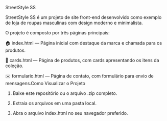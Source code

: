 StreetStyle SS

StreetStyle SS é um projeto de site front-end desenvolvido como exemplo de loja de roupas masculinas com design moderno e minimalista.

O projeto é composto por três páginas principais:

🏠 index.html — Página inicial com destaque da marca e chamada para os produtos.

👕 cards.html — Página de produtos, com cards apresentando os itens da coleção.

✉️ formulario.html — Página de contato, com formulário para envio de mensagens.Como Visualizar o Projeto

1. Baixe este repositório ou o arquivo .zip completo.


2. Extraia os arquivos em uma pasta local.


3. Abra o arquivo index.html no seu navegador preferido.
